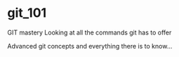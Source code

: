 
# git_101

GIT mastery 
Looking at all the commands git has to offer

Advanced git concepts and everything there is to know...